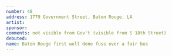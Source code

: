 ```yaml
---
number: 48
address: 1779 Government Street, Baton Rouge, LA
artist:
sponsor:
comments: not visible from Gov't (visible from S 18th Street)
debuted:
name: Baton Rouge first well done fuss over a fair bus
---
```

